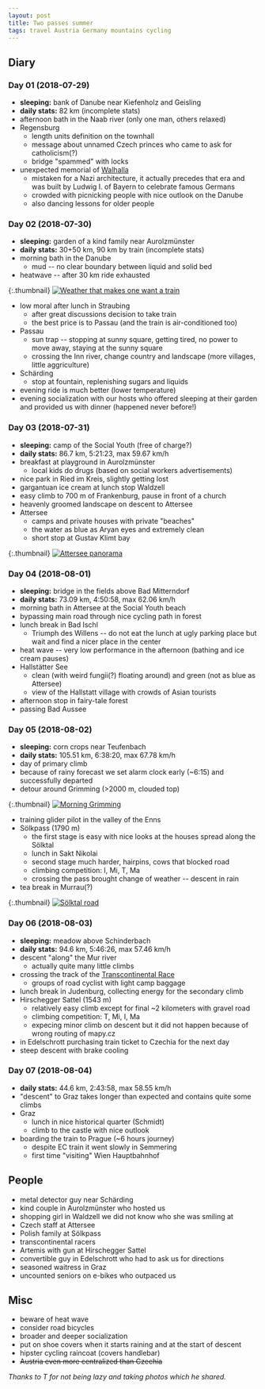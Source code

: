 ```yaml
---
layout: post
title: Two passes summer
tags: travel Austria Germany mountains cycling
---
```


## Diary

### Day 01 (2018-07-29)

  * **sleeping:** bank of Danube near Kiefenholz and Geisling
  * **daily stats:** 82 km (incomplete stats)
  * afternoon bath in the Naab river (only one man, others relaxed)
  * Regensburg
    * length units definition on the townhall
    * message about unnamed Czech princes who came to ask for catholicism(?)
    * bridge "spammed" with locks
  * unexpected memorial of [Walhalla](https://de.wikipedia.org/wiki/Walhalla)
    * mistaken for a Nazi architecture, it actually precedes that era and was
      built by Ludwig I. of Bayern to celebrate famous Germans
    * crowded with picnicking people with nice outlook on the Danube
    * also dancing lessons for older people

### Day 02 (2018-07-30)

  * **sleeping:** garden of a kind family near Aurolzmünster
  * **daily stats:** 30+50 km, 90 km by train (incomplete stats)
  * morning bath in the Danube
    * mud -- no clear boundary between liquid and solid bed
  * heatwave -- after 30 km ride exhausted

{:.thumbnail}
[![Weather that makes one want a train](/resources/2018-two-pass/heatwave-donau.jpg)](/resources/2018-two-pass/heatwave-donau.jpg)

  * low moral after lunch in Straubing
    * after great discussions decision to take train
    * the best price is to Passau (and the train is air-conditioned too)
  * Passau
    * sun trap -- stopping at sunny square, getting tired, no power to move
       away, staying at the sunny square
    * crossing the Inn river, change country and landscape (more villages,
      little aggriculture)
  * Schärding
    * stop at fountain, replenishing sugars and liquids
  * evening ride is much better (lower temperature)
  * evening socialization with our hosts who offered sleeping at their garden
    and provided us with dinner (happened never before!)

### Day 03 (2018-07-31)

  * **sleeping:** camp of the Social Youth (free of charge?)
  * **daily stats:** 86.7 km, 5:21:23, max 59.67 km/h
  * breakfast at playground in Aurolzmünster
    * local kids do drugs (based on social workers advertisements)
  * nice park in Ried im Kreis, slightly getting lost
  * gargantuan ice cream at lunch stop Waldzell
  * easy climb to 700 m of Frankenburg, pause in front of a church
  * heavenly groomed landscape on descent to Attersee
  * Attersee
    * camps and private houses with private "beaches"
    * the water as blue as Aryan eyes and extremely clean
    * short stop at Gustav Klimt bay

{:.thumbnail}
[![Attersee panorama](/resources/2018-two-pass/attersee.jpg)](/resources/2018-two-pass/attersee.jpg)

### Day 04 (2018-08-01)

  * **sleeping:** bridge in the fields above Bad Mitterndorf
  * **daily stats:** 73.09 km, 4:50:58, max 62.06 km/h
  * morning bath in Attersee at the Social Youth beach
  * bypassing main road through nice cycling path in forest
  * lunch break in Bad Ischl
    * Triumph des Willens -- do not eat the lunch at ugly parking place but wait
      and find a nicer place in the center
  * heat wave -- very low performance in the afternoon (bathing and ice cream pauses)
  * Hallstätter See
    * clean (with weird fungii(?) floating around) and green (not as blue as
      Attersee)
    * view of the Hallstatt village with crowds of Asian tourists
  * afternoon stop in fairy-tale forest
  * passing Bad Aussee

### Day 05 (2018-08-02)

  * **sleeping:** corn crops near Teufenbach
  * **daily stats:** 105.51 km, 6:38:20, max 67.78 km/h
  * day of primary climb
  * because of rainy forecast we set alarm clock early (~6:15) and successfully departed
  * detour around Grimming (>2000 m, clouded top)

{:.thumbnail}
[![Morning Grimming](/resources/2018-two-pass/grimming.jpg)](/resources/2018-two-pass/grimming.jpg)

  * training glider pilot in the valley of the Enns
  * Sölkpass (1790 m)
    * the first stage is easy with nice looks at the houses spread along the
      Sölktal
    * lunch in Sakt Nikolai
    * second stage much harder, hairpins, cows that blocked road
    * climbing competition: I, Mi, T, Ma
    * crossing the pass brought change of weather -- descent in rain
  * tea break in Murrau(?)

{:.thumbnail}
[![Sölktal road](/resources/2018-two-pass/soelktal.jpg)](/resources/2018-two-pass/soelktal.jpg)

### Day 06 (2018-08-03)

  * **sleeping:** meadow above Schinderbach
  * **daily stats:** 94.6 km, 5:46:26, max 57.46 km/h
  * descent "along" the Mur river
    * actually quite many little climbs
  * crossing the track of the [Transcontinental Race](https://www.transcontinental.cc/controlstcrn06)
    * groups of road cyclist with light camp baggage 
  * lunch break in Judenburg, collecting energy for the secondary climb
  * Hirschegger Sattel (1543 m)
    * relatively easy climb except for final ~2 kilometers with gravel road
    * climbing competition: T, Mi, I, Ma
    * expecing minor climb on descent but it did not happen because of wrong routing of mapy.cz
  * in Edelschrott purchasing train ticket to Czechia for the next day
  * steep descent with brake cooling

### Day 07 (2018-08-04)

  * **daily stats:** 44.6 km, 2:43:58, max 58.55 km/h
  * "descent" to Graz takes longer than expected and contains quite some climbs
  * Graz
    * lunch in nice historical quarter (Schmidt)
    * climb to the castle with nice outlook
  * boarding the train to Prague (~6 hours journey)
    * despite EC train it went slowly in Semmering
    * first time "visiting" Wien Hauptbahnhof


## People

  * metal detector guy near Schärding
  * kind couple in Aurolzmünster who hosted us
  * shopping girl in Waldzell we did not know who she was smiling at
  * Czech staff at Attersee
  * Polish family at Sölkpass
  * transcontinental racers
  * Artemis with gun at Hirschegger Sattel
  * convertible guy in Edelschrott who had to ask us for directions
  * seasoned waitress in Graz
  * uncounted seniors on e-bikes who outpaced us

## Misc

  * beware of heat wave
  * consider road bicycles
  * broader and deeper socialization
  * put on shoe covers when it starts raining and at the start of descent
  * hipster cycling raincoat (covers handlebar)
  * <del>Austria even more centralized than Czechia</del>


*Thanks to T for not being lazy and taking photos which he shared.*

